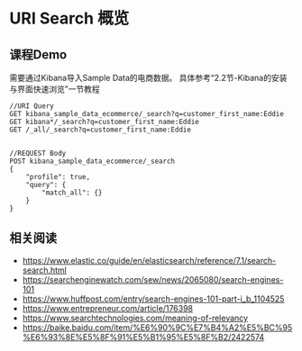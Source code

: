 # URI Search 概览
## 课程Demo

需要通过Kibana导入Sample Data的电商数据。
具体参考“2.2节-Kibana的安装与界面快速浏览”一节教程

```
//URI Query
GET kibana_sample_data_ecommerce/_search?q=customer_first_name:Eddie
GET kibana*/_search?q=customer_first_name:Eddie
GET /_all/_search?q=customer_first_name:Eddie


//REQUEST Body
POST kibana_sample_data_ecommerce/_search
{
	"profile": true,
	"query": {
		"match_all": {}
	}
}

```
## 相关阅读
- https://www.elastic.co/guide/en/elasticsearch/reference/7.1/search-search.html
- https://searchenginewatch.com/sew/news/2065080/search-engines-101
- https://www.huffpost.com/entry/search-engines-101-part-i_b_1104525
- https://www.entrepreneur.com/article/176398
- https://www.searchtechnologies.com/meaning-of-relevancy
- https://baike.baidu.com/item/%E6%90%9C%E7%B4%A2%E5%BC%95%E6%93%8E%E5%8F%91%E5%B1%95%E5%8F%B2/2422574
